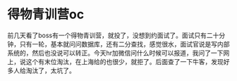 # 得物青训营oc

前几天看了boss有一个得物青训营，就投了，没想到约面试了。面试只有二十分钟，只有一轮，基本就问问数据库，还有二分查找，感觉很水，面试官说是写内部系统的，然后也没说可以转正。今天hr加微信问什么时候可以报道，我问了一下网上，说这个有末位淘汰，在上海给的也很少，就拒了。后面查了一下牛客，发现好多人给淘汰了，太坑了。